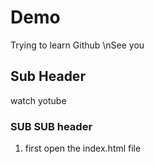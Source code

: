 # Demo 
Trying to learn Github
\nSee you
## Sub Header
watch yotube

### SUB SUB header

1. first open the index.html file
